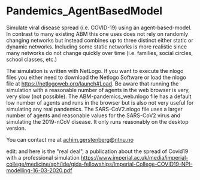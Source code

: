 # Pandemics_AgentBasedModel
Simulate viral disease spread (i.e. COVID-19) using an agent-based-model. In contrast to many existing ABM this one uses does not rely on randomly changing networks but instead combines up to three distinct either static or dynamic networks. Including some static networks is more realistic since many networks do not change quickly over time (i.e. families, social circles, school classes, etc.)

The simulation is written with NetLogo. If you want to execute the nlogo files you either need to download the Netlogo Software or load the nlogo file at https://netlogoweb.org/launch#Load.
Be aware that running the simulation with a reasonable number of agents in the web browser is very, very slow (not possible). The ABM-pandemics_web.nlogo file has a default low number of agents and runs in the browser but is also not very useful for simulating any real pandemics.
The SARS-CoV2.nlogo file uses a larger number of agents and reasonable values for the SARS-CoV2 virus and simulating the 2019-nCoV disease. It only runs reasonably on the desktop version.

You can contact me at achim.gerstenberg@ntnu.no

edit: and here is the "real deal", a publication about the spread of Covid19 with a professional simulation
https://www.imperial.ac.uk/media/imperial-college/medicine/sph/ide/gida-fellowships/Imperial-College-COVID19-NPI-modelling-16-03-2020.pdf
